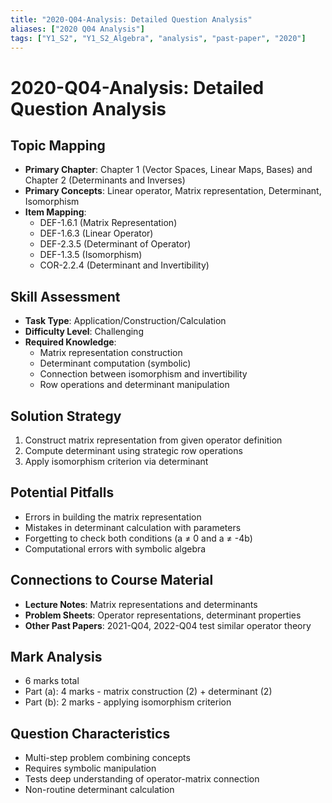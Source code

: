 ```yaml
---
title: "2020-Q04-Analysis: Detailed Question Analysis"
aliases: ["2020 Q04 Analysis"]
tags: ["Y1_S2", "Y1_S2_Algebra", "analysis", "past-paper", "2020"]
---
```


# 2020-Q04-Analysis: Detailed Question Analysis

## Topic Mapping
- **Primary Chapter**: Chapter 1 (Vector Spaces, Linear Maps, Bases) and Chapter 2 (Determinants and Inverses)
- **Primary Concepts**: Linear operator, Matrix representation, Determinant, Isomorphism
- **Item Mapping**: 
  - DEF-1.6.1 (Matrix Representation)
  - DEF-1.6.3 (Linear Operator)
  - DEF-2.3.5 (Determinant of Operator)
  - DEF-1.3.5 (Isomorphism)
  - COR-2.2.4 (Determinant and Invertibility)

## Skill Assessment
- **Task Type**: Application/Construction/Calculation
- **Difficulty Level**: Challenging
- **Required Knowledge**: 
  - Matrix representation construction
  - Determinant computation (symbolic)
  - Connection between isomorphism and invertibility
  - Row operations and determinant manipulation

## Solution Strategy
1. Construct matrix representation from given operator definition
2. Compute determinant using strategic row operations
3. Apply isomorphism criterion via determinant

## Potential Pitfalls
- Errors in building the matrix representation
- Mistakes in determinant calculation with parameters
- Forgetting to check both conditions (a ≠ 0 and a ≠ -4b)
- Computational errors with symbolic algebra

## Connections to Course Material
- **Lecture Notes**: Matrix representations and determinants
- **Problem Sheets**: Operator representations, determinant properties
- **Other Past Papers**: 2021-Q04, 2022-Q04 test similar operator theory

## Mark Analysis
- 6 marks total
- Part (a): 4 marks - matrix construction (2) + determinant (2)
- Part (b): 2 marks - applying isomorphism criterion

## Question Characteristics
- Multi-step problem combining concepts
- Requires symbolic manipulation
- Tests deep understanding of operator-matrix connection
- Non-routine determinant calculation
